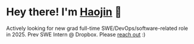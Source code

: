 # Hey there! I'm [Haojin](https://blog.haojin.li/about/) 👋

Actively looking for new grad full-time SWE/DevOps/software-related role in 2025. Prev SWE Intern @ Dropbox. Please [reach out](mailto:work@haojin.li) :)
